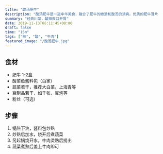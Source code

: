 ```yaml
---
title: "酸汤肥牛"
description: "酸汤肥牛是一道中华美食，融合了肥牛的嫩滑和酸汤的清爽。优质的肥牛薄片在酸汤中烹煮，口感极佳。这道菜常伴以蔬菜、豆腐和粉丝，以酸甜的味道和互动性而闻名，是川菜的经典之一。"
summary: "经典川菜，酸辣爽口开胃"
date: 2019-11-13T08:11:45+08:00
draft: false
time: "15m"
tags: ["辣", "酸", "牛肉"]
featured_image: "/酸汤肥牛.jpg"
---
```


## 食材

* 肥牛 1-2盒
* 酸菜鱼酱料包（白家）
* 蔬菜若干，推荐大白菜，上海青等
* 豆制品若干，如千张，豆泡等
* 粉丝（可选）

## 步骤

1. 锅热下油，酱料包炒熟
2. 炒熟后加水，烧开后煮蔬菜
3. 另起锅烧开水，牛肉烫熟后捞出
4. 蔬菜煮熟后盖上牛肉即可
